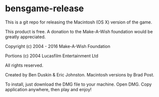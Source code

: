 # bensgame-release
This is a git repo for releasing the Macintosh (OS X) version of the game.

This product is free.  A donation to the Make-A-Wish foundation would be greatly appreciated.

Copyright (c) 2004 - 2016 Make-A-Wish Foundation

Portions (c) 2004 Lucasfilm Entertainment Ltd

All rights reserved.

Created by Ben Duskin & Eric Johnston.  Macintosh versions by Brad Post.

To install, just download the DMG file to your machine.  Open DMG.  Copy application anywhere, then play and enjoy!
